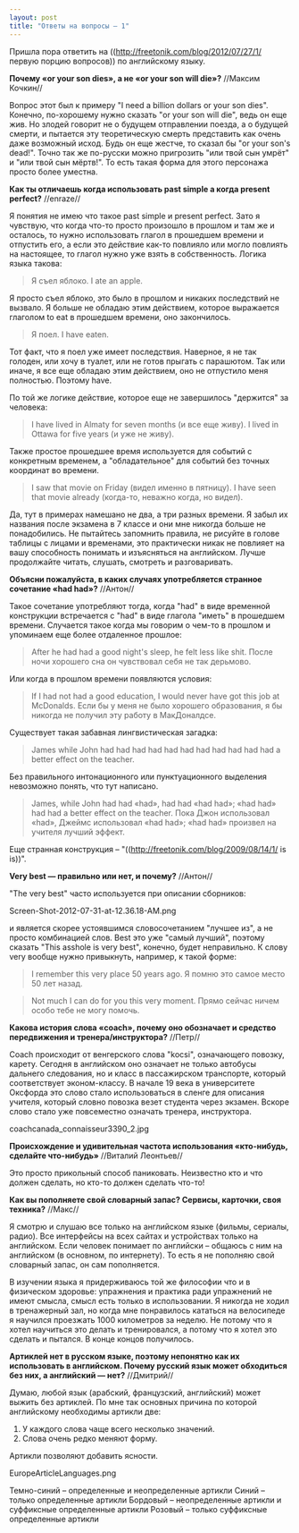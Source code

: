 ```yaml
---
layout: post
title: "Ответы на вопросы – 1"
---
```

Пришла пора ответить на ((http://freetonik.com/blog/2012/07/27/1/ первую порцию вопросов)) по английскому языку.

**Почему «or your son dies», а не «or your son will die»?**
//Максим Кочкин//

Вопрос этот был к примеру "I need a billion dollars or your son dies". Конечно, по-хорошему нужно сказать "or your son will die", ведь он еще жив. Но злодей говорит не о будущем отправлении поезда, а о будущей смерти, и пытается эту теоретическую смерть представить как очень даже возможный исход. Будь он еще жестче, то сказал бы "or your son's dead!". Точно так же по-русски можно пригрозить "или твой сын умрёт" и "или твой сын мёртв!". То есть такая форма для этого персонажа просто более уместна.

**Как ты отличаешь когда использовать past simple а когда present perfect?**
//enraze//

Я понятия не имею что такое past simple и present perfect. Зато я чувствую, что когда что-то просто произошло в прошлом и там же и осталось, то нужно использовать глагол в прошедшем времени и отпустить его, а если это действие как-то повлияло или могло повлиять на настоящее, то глагол нужно уже взять в собственность. Логика языка такова: 

> Я съел яблоко.
> I ate an apple.

Я просто съел яблоко, это было в прошлом и никаких последствий не вызвало. Я больше не обладаю этим действием, которое выражается глаголом to eat в прошедшем времени, оно закончилось. 

> Я поел.
> I have eaten.

Тот факт, что я поел уже имеет последствия. Наверное, я не так голоден, или хочу в туалет, или не готов прыгать с парашютом. Так или иначе, я все еще обладаю этим действием, оно не отпустило меня полностью. Поэтому have. 

По той же логике действие, которое еще не завершилось "держится" за человека:

> I have lived in Almaty for seven months (и все еще живу).
> I lived in Ottawa for five years (и уже не живу).

Также простое прошедшее время используется для событий с конкретным временем, а "обладательное" для событий без точных координат во времени.

> I saw that movie on Friday (видел именно в пятницу).
> I have seen that movie already (когда-то, неважно когда, но видел).

Да, тут в примерах намешано не два, а три разных времени. Я забыл их названия после экзамена в 7 классе и они мне никогда больше не понадобились. Не пытайтесь запомнить правила, не рисуйте в голове таблицы с лицами и временами, это практически никак не повлияет на вашу способность понимать и изъясняться на английском. Лучше продолжайте читать, слушать, смотреть и разговаривать. 

**Объясни пожалуйста, в каких случаях употребляется странное сочетание «had had»?**
//Антон//

Такое сочетание употребляют тогда, когда "had" в виде временной конструкции встречается с "had" в виде глагола "иметь" в прошедшем времени. Случается такое когда мы говорим о чем-то в прошлом и упоминаем еще более отдаленное прошлое:

> After he had had a good night's sleep, he felt less like shit.
> После ночи хорошего сна он чувствовал себя не так дерьмово.

Или когда в прошлом времени появляются условия:

> If I had not had a good education, I would never have got this job at McDonalds.
> Если бы у меня не было хорошего образования, я бы никогда не получил эту работу в МакДоналдсе.

Существует такая забавная лингвистическая загадка:

> James while John had had had had had had had had had had had a better effect on the teacher.

Без правильного интонационного или пунктуационного выделения невозможно понять, что тут написано.

> James, while John had had «had», had had «had had»; «had had» had had a better effect on the teacher.
> Пока Джон использовал «had», Джеймс использовал «had had»; «had had» произвел на учителя лучший эффект.

Еще странная конструкция – "((http://freetonik.com/blog/2009/08/14/1/ is is))".

**Very best — правильно или нет, и почему?**
//Антон//

"The very best" часто используется при описании сборников:

Screen-Shot-2012-07-31-at-12.36.18-AM.png

и является скорее устоявшимся словосочетанием "лучшее из", а не просто комбинацией слов. Best это уже "самый лучший", поэтому сказать "This asshole is very best", конечно, будет неправильно. К слову very вообще нужно привыкнуть, например, к такой форме:

> I remember this very place 50 years ago.
> Я помню это самое место 50 лет назад.

> Not much I can do for you this very moment. 
> Прямо сейчас ничем особо тебе не могу помочь.

**Какова история слова «coach», почему оно обозначает и средство передвижения и тренера/инструктора?**
//Петр//

Coach происходит от венгерского слова "kocsi", означающего повозку, карету. Сегодня в английском оно означает не только автобусы дальнего следования, но и класс в пассажирском транспорте, который соответствует эконом-классу. В начале 19 века в университете Оксфорда это слово стало использоваться в сленге для описания учителя, который словно повозка везет студента через экзамен. Вскоре слово стало уже повсеместно означать тренера, инструктора. 

coachcanada_connaisseur3390_2.jpg

**Происхождение и удивительная частота использования «кто-нибудь, сделайте что-нибудь»**
//Виталий Леонтьев//

Это просто прикольный способ паниковать. Неизвестно кто и что должен сделать, но кто-то должен сделать что-то!

**Как вы пополняете свой словарный запас? Сервисы, карточки, своя техника?**
//Макс//

Я смотрю и слушаю все только на английском языке (фильмы, сериалы, радио). Все интерфейсы на всех сайтах и устройствах только на английском. Если человек понимает по английски – общаюсь с ним на английском (в основном, по интернету). То есть я не пополняю свой словарный запас, он сам пополняется.

В изучении языка я придерживаюсь той же философии что и в физическом здоровье: упражнения и практика ради упражнений не имеют смысла, смысл есть только в использовании. Я никогда не ходил в тренажерный зал, но когда мне понравилось кататься на велосипеде я научился проезжать 1000 километров за неделю. Не потому что я хотел научиться это делать и тренировался, а потому что я хотел это сделать и пытался. В конце концов получилось.


**Артиклей нет в русском языке, поэтому непонятно как их использовать в английском. Почему русский язык может обходиться без них, а английский — нет?**
//Дмитрий//

Думаю, любой язык (арабский, французский, английский) может выжить без артиклей. По мне так основных причина по которой английскому необходимы артикли две:

1. У каждого слова чаще всего несколько значений.
2. Слова очень редко меняют форму.

Артикли позволяют добавить ясности. 

EuropeArticleLanguages.png

Темно-синий – определенные и неопределенные артикли
Синий – только определенные артикли
Бордовый – неопределенные артикли и суффиксные определенные артикли
Розовый – только суффиксные определенные артикли
